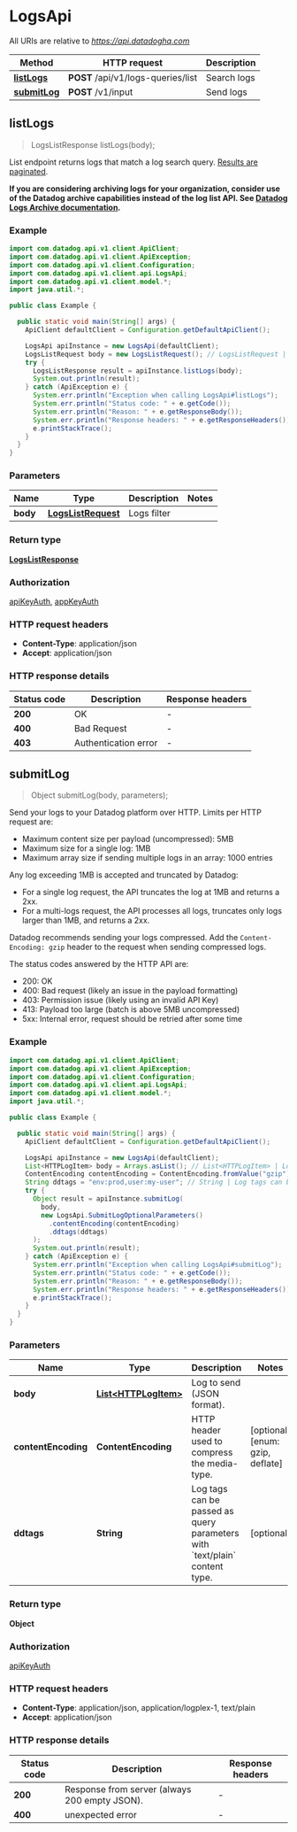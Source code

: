 # LogsApi

All URIs are relative to *https://api.datadoghq.com*

| Method                                | HTTP request                       | Description |
| ------------------------------------- | ---------------------------------- | ----------- |
| [**listLogs**](LogsApi.md#listLogs)   | **POST** /api/v1/logs-queries/list | Search logs |
| [**submitLog**](LogsApi.md#submitLog) | **POST** /v1/input                 | Send logs   |

## listLogs

> LogsListResponse listLogs(body);

List endpoint returns logs that match a log search query.
[Results are paginated][1].

**If you are considering archiving logs for your organization,
consider use of the Datadog archive capabilities instead of the log list API.
See [Datadog Logs Archive documentation][2].**

[1]: /logs/guide/collect-multiple-logs-with-pagination
[2]: https://docs.datadoghq.com/logs/archives

### Example

```java
import com.datadog.api.v1.client.ApiClient;
import com.datadog.api.v1.client.ApiException;
import com.datadog.api.v1.client.Configuration;
import com.datadog.api.v1.client.api.LogsApi;
import com.datadog.api.v1.client.model.*;
import java.util.*;

public class Example {

  public static void main(String[] args) {
    ApiClient defaultClient = Configuration.getDefaultApiClient();

    LogsApi apiInstance = new LogsApi(defaultClient);
    LogsListRequest body = new LogsListRequest(); // LogsListRequest | Logs filter
    try {
      LogsListResponse result = apiInstance.listLogs(body);
      System.out.println(result);
    } catch (ApiException e) {
      System.err.println("Exception when calling LogsApi#listLogs");
      System.err.println("Status code: " + e.getCode());
      System.err.println("Reason: " + e.getResponseBody());
      System.err.println("Response headers: " + e.getResponseHeaders());
      e.printStackTrace();
    }
  }
}

```

### Parameters

| Name     | Type                                      | Description | Notes |
| -------- | ----------------------------------------- | ----------- | ----- |
| **body** | [**LogsListRequest**](LogsListRequest.md) | Logs filter |

### Return type

[**LogsListResponse**](LogsListResponse.md)

### Authorization

[apiKeyAuth](README.md#apiKeyAuth), [appKeyAuth](README.md#appKeyAuth)

### HTTP request headers

- **Content-Type**: application/json
- **Accept**: application/json

### HTTP response details

| Status code | Description          | Response headers |
| ----------- | -------------------- | ---------------- |
| **200**     | OK                   | -                |
| **400**     | Bad Request          | -                |
| **403**     | Authentication error | -                |

## submitLog

> Object submitLog(body, parameters);

Send your logs to your Datadog platform over HTTP. Limits per HTTP request are:

- Maximum content size per payload (uncompressed): 5MB
- Maximum size for a single log: 1MB
- Maximum array size if sending multiple logs in an array: 1000 entries

Any log exceeding 1MB is accepted and truncated by Datadog:

- For a single log request, the API truncates the log at 1MB and returns a 2xx.
- For a multi-logs request, the API processes all logs, truncates only logs larger than 1MB, and returns a 2xx.

Datadog recommends sending your logs compressed.
Add the `Content-Encoding: gzip` header to the request when sending compressed logs.

The status codes answered by the HTTP API are:

- 200: OK
- 400: Bad request (likely an issue in the payload formatting)
- 403: Permission issue (likely using an invalid API Key)
- 413: Payload too large (batch is above 5MB uncompressed)
- 5xx: Internal error, request should be retried after some time

### Example

```java
import com.datadog.api.v1.client.ApiClient;
import com.datadog.api.v1.client.ApiException;
import com.datadog.api.v1.client.Configuration;
import com.datadog.api.v1.client.api.LogsApi;
import com.datadog.api.v1.client.model.*;
import java.util.*;

public class Example {

  public static void main(String[] args) {
    ApiClient defaultClient = Configuration.getDefaultApiClient();

    LogsApi apiInstance = new LogsApi(defaultClient);
    List<HTTPLogItem> body = Arrays.asList(); // List<HTTPLogItem> | Log to send (JSON format).
    ContentEncoding contentEncoding = ContentEncoding.fromValue("gzip"); // ContentEncoding | HTTP header used to compress the media-type.
    String ddtags = "env:prod,user:my-user"; // String | Log tags can be passed as query parameters with `text/plain` content type.
    try {
      Object result = apiInstance.submitLog(
        body,
        new LogsApi.SubmitLogOptionalParameters()
          .contentEncoding(contentEncoding)
          .ddtags(ddtags)
      );
      System.out.println(result);
    } catch (ApiException e) {
      System.err.println("Exception when calling LogsApi#submitLog");
      System.err.println("Status code: " + e.getCode());
      System.err.println("Reason: " + e.getResponseBody());
      System.err.println("Response headers: " + e.getResponseHeaders());
      e.printStackTrace();
    }
  }
}

```

### Parameters

| Name                | Type                                          | Description                                                                          | Notes                            |
| ------------------- | --------------------------------------------- | ------------------------------------------------------------------------------------ | -------------------------------- |
| **body**            | [**List&lt;HTTPLogItem&gt;**](HTTPLogItem.md) | Log to send (JSON format).                                                           |
| **contentEncoding** | **ContentEncoding**                           | HTTP header used to compress the media-type.                                         | [optional] [enum: gzip, deflate] |
| **ddtags**          | **String**                                    | Log tags can be passed as query parameters with &#x60;text/plain&#x60; content type. | [optional]                       |

### Return type

**Object**

### Authorization

[apiKeyAuth](README.md#apiKeyAuth)

### HTTP request headers

- **Content-Type**: application/json, application/logplex-1, text/plain
- **Accept**: application/json

### HTTP response details

| Status code | Description                                   | Response headers |
| ----------- | --------------------------------------------- | ---------------- |
| **200**     | Response from server (always 200 empty JSON). | -                |
| **400**     | unexpected error                              | -                |
